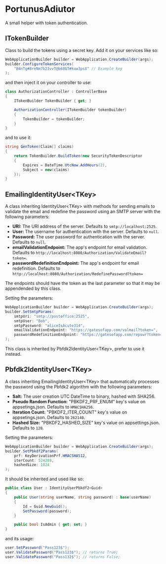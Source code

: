 # PortunusAdiutor
A small helper with token authentication.

## ITokenBuilder
Class to build the tokens using a secret key.
Add it on your services like so:

```csharp
WebApplicationBuilder builder = WebApplication.CreateBuilder(args);
builder.ConfigureTokenServices(
	"B4nTg#8reNm7b23vvT@b68GT#kuw3psX" // Example key
);
```

and then inject it on your controller to use:

```csharp
class AuthorizationController : ControllerBase
{
	ITokenBuilder TokenBuilder { get; }

	AuthorizationController(ITokenBuilder tokenBuilder)
	{
		TokenBuilder = tokenBuilder;
	}
}
```

and to use it:

```csharp
string GenToken(Claim[] claims)
{
	return TokenBuilder.BuildToken(new SecurityTokenDescriptor
	{
		Expires = DateTime.UtcNow.AddHours(2),
		Subject = new(claims)
	});
}
```

## EmailingIdentityUser\<TKey>
A class inheriting IdentityUser\<TKey> with methods for sending emails to validate the email and redefine the password using an SMTP server with the following parameters:
 - **URI:** The URI address of the server. Defaults to `smtp://localhost:2525`.
 - **User:** The username for authentication with the server. Defaults to `null`.
 - **Password:** The user password for authentication with the server. Defaults to `null`.
 - **emailValidationEndpoint:** The app's endpoint for email validation. Defaults to `http://localhost:8080/Authorization/ValidateEmail?token=`.
 - **passwordRedefinitionEndpoint:** The app's endpoint for email redefinition. Defaults to `http://localhost:8080/Authorization/RedefinePassword?token=`

The endpoints should have the token as the last parameter so that it may be appendended by this class.

Setting the parameters:

```csharp
WebApplicationBuilder builder = WebApplication.CreateBuilder(args);
builder.SetSmtpParams(
	smtpUri: "smtp://postoffice:2525",
	smtpUser: "Bob",
	smtpPassword: "aliceIsAcute314",
	emailValidationEndpoint: "https://gatesofapp.com/valmail?token=",
	passwordRedefinitionEndpoint: "https://gatesofapp.com/repswr?token="
);
```

This class is inherited by Pbfdk2IdentityUser\<TKey>, prefer to use it instead.

## Pbfdk2IdentityUser\<TKey>
A class inheriting EmailingIdentityUser\<TKey> that automatically processes the password using the Pbfdk2 algorithm with the following parameters:
 -	**Salt:** The user creation UTC DateTime to binary, hashed with SHA256.
 -	**Pseudo Random Function:** "PBKDF2_PRF_ENUM" key's value on appsetings.json. Defaults to `HMACSHA256`.
 -	**Iteration Count:** "PBKDF2_ITER_COUNT" key's value on appsetings.json. Defaults to `262140`.
 -	**Hashed Size:** "PBKDF2_HASHED_SIZE" key's value on appsettings.json. Defaults to `128`.

Setting the parameters:

```csharp
WebApplicationBuilder builder = WebApplication.CreateBuilder(args);
builder.SetPbkdf2Params(
	prf: KeyDerivationPrf.HMACSHA512,
	iterCount: 524288,
	hashedSize: 1024
);
```

It should be inherited and used like so:

```csharp
public class User : IdentityUserPbkdf2<Guid>
{
	public User(string userName, string password) : base(userName)
	{
		Id = Guid.NewGuid();
		SetPassword(password);
	}

	public bool IsAdmin { get; set; }
}
```

and its usage:

```csharp
user.SetPassword("Pass123$");
user.ValidatePassword("Pass123$"); // returns True;
user.ValidatePassword("Pass132$"); // returns False;
```

